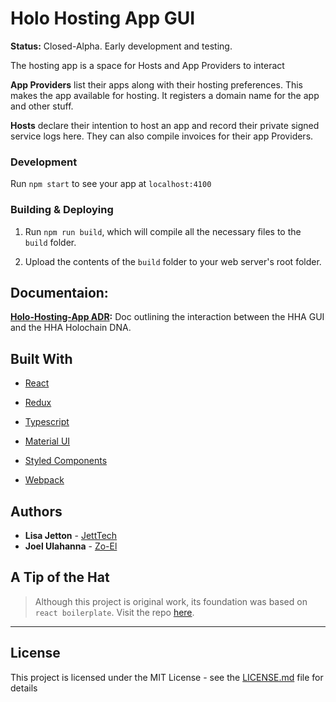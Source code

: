# Holo Hosting App GUI
**Status:** Closed-Alpha. Early development and testing.

The hosting app is a space for Hosts and App Providers to interact

**App Providers** list their apps along with their hosting preferences. This makes the app available for hosting. It registers a domain name for the app and other stuff.

**Hosts** declare their intention to host an app and record their private signed service logs here. They can also compile invoices for their app Providers.

### Development
Run `npm start` to see your app at `localhost:4100`

### Building & Deploying
1.  Run `npm run build`, which will compile all the necessary files to the
    `build` folder.

2.  Upload the contents of the `build` folder to your web server's root folder.

## Documentaion:
**[Holo-Hosting-App ADR]():** Doc outlining the interaction between the HHA GUI and the HHA Holochain DNA.

## Built With
* [React](https://reactjs.org/)
* [Redux](https://redux.js.org/)
* [Typescript](https://www.typescriptlang.org/)

* [Material UI](https://material-ui.com/)
* [Styled Components](https://www.styled-components.com/)

* [Webpack](https://webpack.js.org/)



## Authors
* **Lisa Jetton** - [JettTech](https://github.com/JettTech)
* **Joel Ulahanna** - [Zo-El](https://github.com/zo-el)


## A Tip of the Hat
>Although this project is original work, its foundation was based on `react boilerplate`.
> Visit the repo [here](https://github.com/react-boilerplate/react-boilerplate).

---
## License
This project is licensed under the MIT License - see the [LICENSE.md](LICENSE.md) file for details
